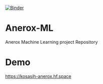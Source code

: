 [![Binder](https://mybinder.org/badge_logo.svg)](https://mybinder.org/v2/gh/KOSASIH/Anerox-ML/main?labpath=README.md)

# Anerox-ML
Anerox Machine Learning project Repository

# Demo
https://kosasih-anerox.hf.space

